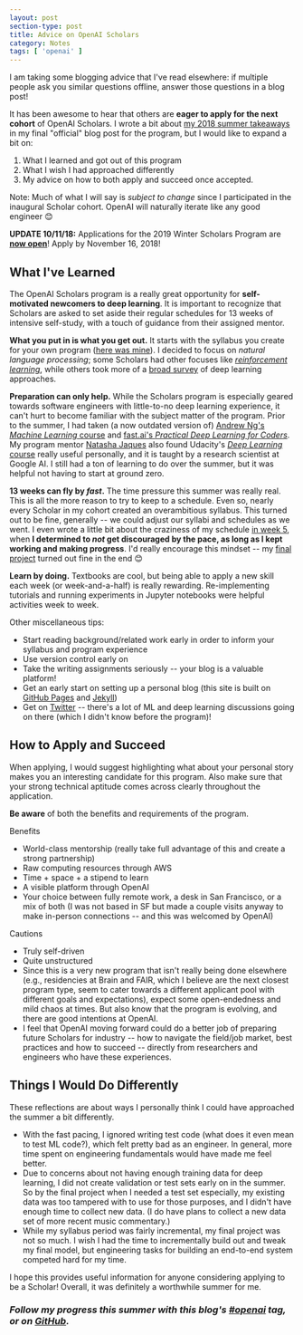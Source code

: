 ```yaml
---
layout: post
section-type: post
title: Advice on OpenAI Scholars
category: Notes
tags: [ 'openai' ]
---
```


I am taking some blogging advice that I've read elsewhere: if multiple people ask you similar questions offline, answer those questions in a blog post!

It has been awesome to hear that others are **eager to apply for the next cohort** of OpenAI Scholars. I wrote a bit about [my 2018 summer takeaways](/dl/2018/08/31/deephypebot-final#what-ive-learned-this-summer) in my final "official" blog post for the program, but I would like to expand a bit on:
1. What I learned and got out of this program
2. What I wish I had approached differently
3. My advice on how to both apply and succeed once accepted.

Note: Much of what I will say is _subject to change_ since I participated in the inaugural Scholar cohort. OpenAI will naturally iterate like any good engineer 😊

**UPDATE 10/11/18:** Applications for the 2019 Winter Scholars Program are [**now open**](https://blog.openai.com/openai-scholars-2019/)! Apply by November 16, 2018!

## What I've Learned

The OpenAI Scholars program is a really great opportunity for **self-motivated newcomers to deep learning**. It is important to recognize that Scholars are asked to set aside their regular schedules for 13 weeks of intensive self-study, with a touch of guidance from their assigned mentor.

**What you put in is what you get out.** It starts with the syllabus you create for your own program ([here was mine](https://github.com/iconix/openai/blob/master/syllabus.md)). I decided to focus on _natural language processing_; some Scholars had other focuses like [_reinforcement learning_](https://hollygrimm.com/reinforcementlearning), while others took more of a [broad survey](https://everyd-ai.com/blog/) of deep learning approaches.

**Preparation can only help.** While the Scholars program is especially geared towards software engineers with little-to-no deep learning experience, it can't hurt to become familiar with the subject matter of the program. Prior to the summer, I had taken (a now outdated version of) [Andrew Ng's _Machine Learning_ course](/notes/2017/07/03/ng-ml-notes) and [fast.ai's _Practical Deep Learning for Coders_](http://course.fast.ai/). My program mentor [Natasha Jaques](https://twitter.com/natashajaques) also found Udacity's [_Deep Learning_ course](https://www.udacity.com/course/deep-learning--ud730) really useful personally, and it is taught by a research scientist at Google AI. I still had a ton of learning to do over the summer, but it was helpful not having to start at ground zero.

**13 weeks can fly by _fast_.** The time pressure this summer was really real. This is all the more reason to try to keep to a schedule. Even so, nearly every Scholar in my cohort created an overambitious syllabus. This turned out to be fine, generally -- we could adjust our syllabi and schedules as we went. I even wrote a little bit about the craziness of my schedule [in week 5](/dl/2018/07/06/not-enough-attention#diversions-and-a-breakthrough), when **I determined to _not_ get discouraged by the pace, as long as I kept working and making progress**. I'd really encourage this mindset -- my [final project](/dl/2018/08/31/deephypebot-final) turned out fine in the end 😊

**Learn by doing.** Textbooks are cool, but being able to apply a new skill each week (or week-and-a-half) is really rewarding. Re-implementing tutorials and running experiments in Jupyter notebooks were helpful activities week to week.

Other miscellaneous tips:
- Start reading background/related work early in order to inform your syllabus and program experience
- Use version control early on
- Take the writing assignments seriously -- your blog is a valuable platform!
- Get an early start on setting up a personal blog (this site is built on [GitHub Pages](https://pages.github.com/) and [Jekyll](https://jekyllrb.com/docs/github-pages/))
- Get on [Twitter](https://twitter.com/ohnadj) -- there's a lot of ML and deep learning discussions going on there (which I didn't know before the program)!

## How to Apply and Succeed

When applying, I would suggest highlighting what about your personal story makes you an interesting candidate for this program. Also make sure that your strong technical aptitude comes across clearly throughout the application.

**Be aware** of both the benefits and requirements of the program.

Benefits
- World-class mentorship (really take full advantage of this and create a strong partnership)
- Raw computing resources through AWS
- Time + space + a stipend to learn
- A visible platform through OpenAI
- Your choice between fully remote work, a desk in San Francisco, or a mix of both (I was not based in SF but made a couple visits anyway to make in-person connections -- and this was welcomed by OpenAI)

Cautions
- Truly self-driven
- Quite unstructured
- Since this is a very new program that isn't really being done elsewhere (e.g., residencies at Brain and FAIR, which I believe are the next closest program type, seem to cater towards a different applicant pool with different goals and expectations), expect some open-endedness and mild chaos at times. But also know that the program is evolving, and there are good intentions at OpenAI.
- I feel that OpenAI moving forward could do a better job of preparing future Scholars for industry -- how to navigate the field/job market, best practices and how to succeed -- directly from researchers and engineers who have these experiences.

## Things I Would Do Differently

These reflections are about ways I personally think I could have approached the summer a bit differently.

- With the fast pacing, I ignored writing test code (what does it even mean to test ML code?), which felt pretty bad as an engineer. In general, more time spent on engineering fundamentals would have made me feel better.
- Due to concerns about not having enough training data for deep learning, I did not create validation or test sets early on in the summer. So by the final project when I needed a test set especially, my existing data was too tampered with to use for those purposes, and I didn't have enough time to collect new data. (I do have plans to collect a new data set of more recent music commentary.)
- While my syllabus period was fairly incremental, my final project was not so much. I wish I had the time to incrementally build out and tweak my final model, but engineering tasks for building an end-to-end system competed hard for my time.

I hope this provides useful information for anyone considering applying to be a Scholar! Overall, it was definitely a worthwhile summer for me.

### _Follow my progress this summer with this blog's [#openai](/tags/openai) tag, or on [GitHub](https://github.com/iconix/openai)._
